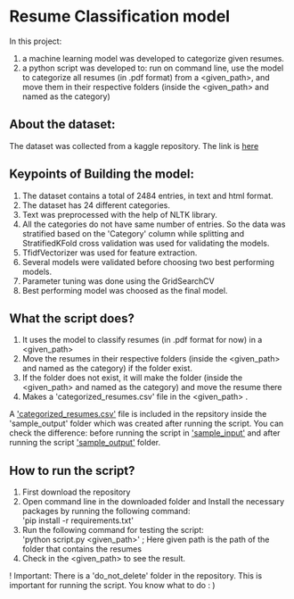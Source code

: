 # Resume Classification model
In this project:
1. a machine learning model was developed to categorize given resumes.
2. a python script was developed to: run on command line, use the model to categorize all resumes (in .pdf format) from a <given_path>, and move them in their respective folders (inside the <given_path> and named as the category)

## About the dataset:
The dataset was collected from a kaggle repository. The link is [here](https://www.kaggle.com/datasets/snehaanbhawal/resume-dataset)

## Keypoints of Building the model:
1. The dataset contains a total of 2484 entries, in text and html format.
2. The dataset has 24 different categories.
3. Text was preprocessed with the help of NLTK library.
4. All the categories do not have same number of entries. So the data was stratified based on the 'Category' column while splitting and StratifiedKFold cross validation was used for validating the models.
5. TfidfVectorizer was used for feature extraction.
6. Several models were validated before choosing two best performing models.
7. Parameter tuning was done using the GridSearchCV
8. Best performing model was choosed as the final model.

## What the script does?
1. It uses the model to classify resumes (in .pdf format for now) in a <given_path>
2. Move the resumes in their respective folders (inside the <given_path> and named as the category) if the folder exist.
3. If the folder does not exist, it will make the folder (inside the <given_path> and named as the category) and move the resume there
4. Makes a 'categorized_resumes.csv' file in the <given_path> .

A ['categorized_resumes.csv'](https://github.com/MdMonoar/resume-classifier/tree/main/sample_output/categorized_resumes.csv) file is included in the repsitory inside the 'sample_output' folder which was created after running the script. You can check the difference: before running the script in ['sample_input'](https://github.com/MdMonoar/resume-classifier/tree/main/sample_input) and after running the script ['sample_output'](https://github.com/MdMonoar/resume-classifier/tree/main/sample_output) folder.

## How to run the script?
1. First download the repository
2. Open command line in the downloaded folder and Install the necessary packages by running the following command: <br> 'pip install -r requirements.txt'
3. Run the following command for testing the script: <br> 'python script.py <given_path>' ; Here given path is the path of the folder that contains the resumes
4. Check in the <given_path> to see the result.

! Important: There is a 'do_not_delete' folder in the repository. This is important for running the script. You know what to do : )

